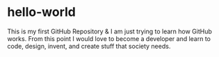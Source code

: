 # hello-world
This is my first GitHub Repository &amp; I am just trying to learn how GitHub works. From this point I would love to become a developer and learn to code, design, invent, and create stuff that society needs.
